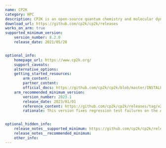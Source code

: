 ```yaml
---
name: CP2K
category: HPC
description: CP2K is an open-source quantum chemistry and molecular dynamics software package designed to perform simulations of solid-state, liquid, molecular, and biological systems.
download_url: https://github.com/cp2k/cp2k/releases
works_on_arm: true
supported_minimum_version:
    version_number: 8.2.0
    release_date: 2021/05/28


optional_info:
    homepage_url: https://www.cp2k.org/
    support_caveats:
    alternative_options:
    getting_started_resources:
        arm_content:
        partner_content:
        official_docs: https://github.com/cp2k/cp2k/blob/master/INSTALL.md
    arm_recommended_minimum_version:
        version_number: 2023.1
        release_date: 2023/01/01
        reference_content: https://github.com/cp2k/cp2k/releases/tag/v2023.1
        rationale: This version fixes regression test failures on the Arm (Aarch64) platform.


optional_hidden_info:
    release_notes__supported_minimum: https://github.com/cp2k/cp2k/releases/tag/v8.2.0
    release_notes__recommended_minimum:
    other_info:
---
```


